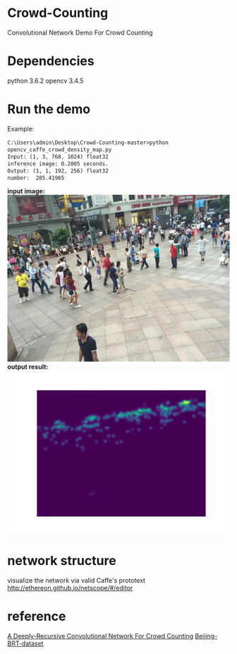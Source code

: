 # Crowd-Counting
Convolutional Network Demo For Crowd Counting


# Dependencies
python 3.6.2
opencv 3.4.5

# Run the demo
Example:
```
C:\Users\admin\Desktop\Crowd-Counting-master>python opencv_caffe_crowd_density_map.py
Input: (1, 3, 768, 1024) float32
inference image: 0.2005 seconds.
Output: (1, 1, 192, 256) float32
number:  285.41965
```

**input image:**  
![Alt text](https://github.com/linzhirui1992/Crowd-Counting/blob/master/IMG_191.jpg)  
**output result:**  
![Alt text](https://github.com/linzhirui1992/Crowd-Counting/blob/master/result.png)

# network structure
visualize the network via valid Caffe's prototext  
http://ethereon.github.io/netscope/#/editor

# reference
[A Deeply-Recursive Convolutional Network For Crowd Counting](https://arxiv.org/pdf/1805.05633.pdf)
[Beijing-BRT-dataset](https://github.com/XMU-smartdsp/Beijing-BRT-dataset)
